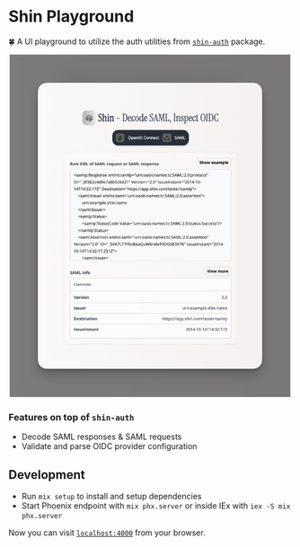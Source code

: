 # Shin Playground

🍀 A UI playground to utilize the auth utilities from [`shin-auth`](https://github.com/LauraBeatris/shin) package.

<p align="center">
  <a href="https://shin-auth.fly.dev/">
    <img width="500" src="./.github/images/saml.png">
  </a>
</p>

### Features on top of `shin-auth`

- Decode SAML responses & SAML requests
- Validate and parse OIDC provider configuration

## Development

* Run `mix setup` to install and setup dependencies
* Start Phoenix endpoint with `mix phx.server` or inside IEx with `iex -S mix phx.server`

Now you can visit [`localhost:4000`](http://localhost:4000) from your browser.

